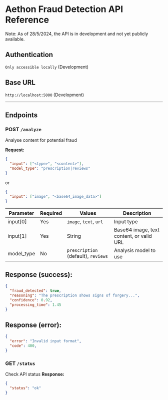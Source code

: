 # Aethon Fraud Detection API Reference

Note: As of 28/5/2024, the API is in development and not yet publicly available.

## Authentication
<!-- `No authentication required for public endpoints` (Planned) -->
`Only accessible locally` (Development)

## Base URL
<!-- `https://api.aethon.ai/v1` (Production)   -->
`http://localhost:5000` (Development)

---

## Endpoints

### POST `/analyze`
Analyse content for potential fraud

**Request:**
```json
{
  "input": ["<type>", "<content>"],
  "model_type": "prescription|reviews"
}
```
or

```json
{
  "input": ["image", "<base64_image_data>"]
}
```

| Parameter  | Required | Values                              | Description                              |
| ---------- | -------- | ----------------------------------- | ---------------------------------------- |
| input[0]   | Yes      | `image`, `text`, `url`              | Input type                               |
| input[1]   | Yes      | String                              | Base64 image, text content, or valid URL |
| model_type | No       | `prescription` (default), `reviews` | Analysis model to use                    |


## Response (success):
```json
{
  "fraud_detected": true,
  "reasoning": "The prescription shows signs of forgery...",
  "confidence": 0.92,
  "processing_time": 1.45
}
```
## Response (error):
```json
{
  "error": "Invalid input format",
  "code": 400,
}
```

### GET `/status`
Check API status
**Response:**
```json
{
  "status": "ok"
}
```

<!-- ```json
{
  "status": "ok",
  "version": "1.0.0",
  "uptime": "24h 30m"
}
``` -->